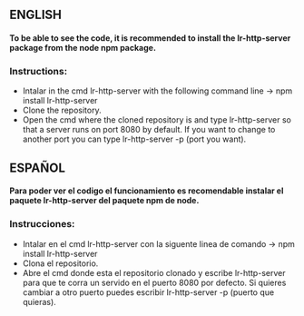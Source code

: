 ## ENGLISH
#### To be able to see the code, it is recommended to install the lr-http-server package from the node npm package.

### Instructions:
   * Intalar in the cmd lr-http-server with the following command line -> npm install lr-http-server
   * Clone the repository.
   * Open the cmd where the cloned repository is and type lr-http-server so that a server runs on port 8080 by default. If you want to change to another port you can type lr-http-server -p (port you want).

## ESPAÑOL
#### Para poder ver el codigo el funcionamiento es recomendable instalar el paquete lr-http-server del paquete npm de node.

### Instrucciones:

  * Intalar en el cmd lr-http-server con la siguente linea de comando -> npm install lr-http-server
  * Clona el repositorio.
  * Abre el cmd donde esta el repositorio clonado y escribe lr-http-server para que te corra un servido en el puerto 8080 por defecto. Si quieres cambiar a otro puerto puedes escribir lr-http-server -p (puerto que quieras).
